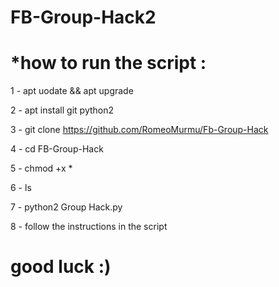 # FB-Group-Hack2

# *how to run the script :  

1 - apt uodate && apt upgrade

2 - apt install git python2

3 - git clone https://github.com/RomeoMurmu/Fb-Group-Hack

4 - cd FB-Group-Hack

5 - chmod +x *

6 - ls 

7 - python2 Group Hack.py 

8 - follow the instructions in the script

# good luck  :)
# 

